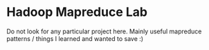Hadoop Mapreduce Lab
======================

Do not look for any particular project here. Mainly useful mapreduce patterns / things I learned and wanted to save :)
